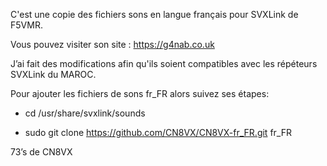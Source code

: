 C'est une copie des fichiers sons en langue français pour SVXLink de F5VMR.

Vous pouvez visiter son site : https://g4nab.co.uk

J’ai fait des modifications afin qu'ils soient compatibles avec les répéteurs SVXLink du MAROC.

Pour ajouter les fichiers de sons fr_FR alors suivez ses étapes:

- cd /usr/share/svxlink/sounds

- sudo git clone https://github.com/CN8VX/CN8VX-fr_FR.git fr_FR

73’s de CN8VX      

